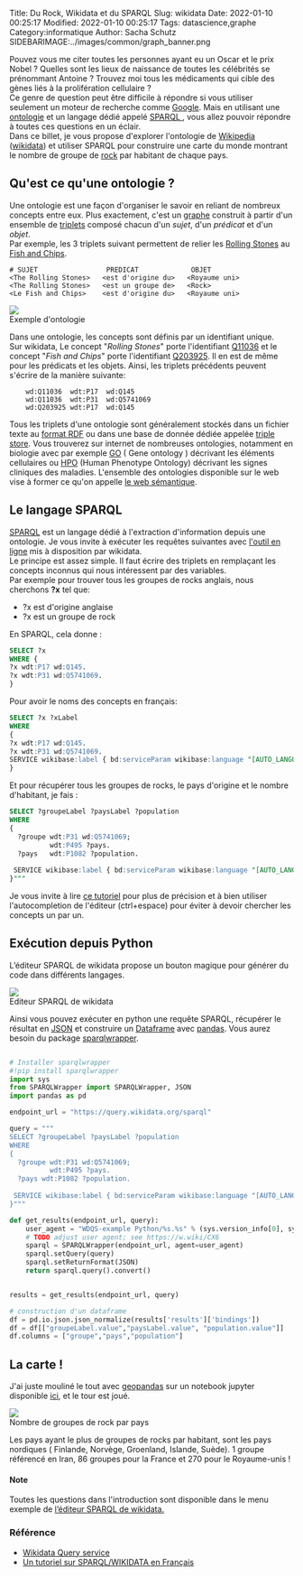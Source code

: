 Title: Du Rock, Wikidata et du SPARQL
Slug: wikidata
Date: 2022-01-10 00:25:17
Modified: 2022-01-10 00:25:17
Tags: datascience,graphe
Category:informatique
Author: Sacha Schutz
SIDEBARIMAGE:../images/common/graph_banner.png

Pouvez vous me citer toutes les personnes ayant eu un Oscar et le prix Nobel ? Quelles sont les lieux de naissance de toutes les célébrités se prénommant Antoine ? Trouvez moi tous les médicaments qui cible des gènes liés à la prolifération cellulaire ?    
Ce genre de question peut être difficile à répondre si vous utiliser seulement un moteur de recherche comme [Google](https://www.google.com/). Mais en utilisant une [ontologie](https://fr.wikipedia.org/wiki/Ontologie_(informatique)) et un langage dédié appelé [SPARQL
](https://fr.wikipedia.org/wiki/SPARQL), vous allez pouvoir répondre à toutes ces questions en un éclair.  
Dans ce billet, je vous propose d'explorer l'ontologie de [Wikipedia](https://fr.wikipedia.org/wiki/Wikip%C3%A9dia:Accueil_principal) ([wikidata](https://www.wikidata.org/wiki/Wikidata:Main_Page)) et utiliser SPARQL pour construire une carte du monde montrant le nombre de groupe de [rock](https://fr.wikipedia.org/wiki/Rock) par habitant de chaque pays.

## Qu'est ce qu'une ontologie ?

Une ontologie est une façon d'organiser le savoir en reliant de nombreux concepts entre eux. Plus exactement, c'est un [graphe](https://fr.wikipedia.org/wiki/Graphe) construit à partir d'un ensemble de [triplets](https://fr.wikipedia.org/wiki/Triplet_RDF) composé chacun  d'un *sujet*, d'un *prédicat* et d'un *objet*.     
Par exemple, les 3 triplets suivant permettent de relier les [Rolling Stones](https://www.wikidata.org/wiki/Q11036) au [Fish and Chips](https://www.wikidata.org/wiki/Q203925). 

```
# SUJET                 PREDICAT             OBJET
<The Rolling Stones>   <est d'origine du>   <Royaume uni>
<The Rolling Stones>   <est un groupe de>   <Rock>
<Le Fish and Chips>    <est d'origine du>   <Royaume uni>
```

<div class="figure">
<img src="../images/wikidata/graphe.png" />
<div class="legend"> Exemple d'ontologie </div>
</div>


Dans une ontologie, les concepts sont définis par un identifiant unique.       
Sur wikidata, Le concept "*Rolling Stones*" porte l'identifiant [Q11036](https://www.wikidata.org/wiki/Q11036) et le concept "*Fish and Chips*" porte l'identifiant [Q203925](https://www.wikidata.org/wiki/Q203925). Il en est de même pour les prédicats et les objets. Ainsi, les triplets précédents peuvent s'écrire de la manière suivante:

```
	wd:Q11036  wdt:P17	wd:Q145  
	wd:Q11036  wdt:P31  wd:Q5741069
	wd:Q203925 wdt:P17  wd:Q145
```

Tous les triplets d'une ontologie sont généralement stockés dans un fichier texte au [format RDF](https://fr.wikipedia.org/wiki/Resource_Description_Framework) ou dans une base de donnée dédiée appelée [triple store](https://fr.wikipedia.org/wiki/Base_de_donn%C3%A9es_orient%C3%A9e_graphe#Triple_store). 
Vous trouverez sur internet de nombreuses ontologies, notamment en biologie avec par exemple [GO](http://geneontology.org/) ( Gene ontology ) décrivant les éléments cellulaires ou [HPO](https://hpo.jax.org/) (Human Phenotype Ontology) décrivant les signes cliniques des maladies. L'ensemble des ontologies disponible sur le web vise à former ce qu'on appelle [le web sémantique](https://fr.wikipedia.org/wiki/Web_s%C3%A9mantique).

## Le langage SPARQL

[SPARQL](https://www.wikidata.org/wiki/Wikidata:SPARQL_tutorial/fr) est un langage dédié à l'extraction d'information depuis une ontologie. Je vous invite à  exécuter les requêtes suivantes avec [l'outil en ligne](https://query.wikidata.org/) mis à disposition par wikidata.      
Le principe est assez simple. Il faut écrire des triplets en remplaçant les concepts inconnus qui nous intéressent par des variables.        
Par exemple pour trouver tous les groupes de rocks anglais, nous cherchons **?x** tel que:

- ?x est d'origine anglaise
- ?x est un groupe de rock 

En SPARQL, cela donne : 

```sql
SELECT ?x 
WHERE {
?x wdt:P17 wd:Q145.
?x wdt:P31 wd:Q5741069.
}
```

Pour avoir le noms des concepts en français: 

```sql
SELECT ?x ?xLabel 
WHERE 
{
?x wdt:P17 wd:Q145.
?x wdt:P31 wd:Q5741069.
SERVICE wikibase:label { bd:serviceParam wikibase:language "[AUTO_LANGUAGE],en". }
}
```

Et pour récupérer tous les groupes de rocks, le pays d'origine et le nombre d'habitant, je fais : 

```sql
SELECT ?groupeLabel ?paysLabel ?population
WHERE 
{
  ?groupe wdt:P31 wd:Q5741069;
          wdt:P495 ?pays.
  ?pays   wdt:P1082 ?population.
 
 SERVICE wikibase:label { bd:serviceParam wikibase:language "[AUTO_LANGUAGE],en". } 
}"""
```

Je vous invite à lire [ce tutoriel](https://www.wikidata.org/wiki/Wikidata:SPARQL_tutorial/fr) pour plus de précision et à bien utiliser l'autocompletion de l'éditeur (ctrl+espace) pour éviter à devoir chercher les concepts un par un.


## Exécution depuis Python

L’éditeur SPARQL de wikidata propose un bouton magique pour générer du code dans différents langages.

<div class="figure">
<img src="../images/wikidata/editor.png" />
<div class="legend"> Editeur SPARQL de wikidata </div>
</div>

 Ainsi vous pouvez exécuter en python une requête SPARQL, récupérer le résultat en [JSON](https://fr.wikipedia.org/wiki/JavaScript_Object_Notation) et construire un [Dataframe](https://pandas.pydata.org/docs/reference/api/pandas.DataFrame.html) avec [pandas](https://pandas.pydata.org/docs/index.html). Vous aurez besoin du package [sparqlwrapper](https://pypi.org/project/SPARQLWrapper/).     

```python

# Installer sparqlwrapper
#!pip install sparqlwrapper
import sys
from SPARQLWrapper import SPARQLWrapper, JSON
import pandas as pd

endpoint_url = "https://query.wikidata.org/sparql"

query = """
SELECT ?groupeLabel ?paysLabel ?population
WHERE 
{
  ?groupe wdt:P31 wd:Q5741069;
          wdt:P495 ?pays.
  ?pays wdt:P1082 ?population.
 
 SERVICE wikibase:label { bd:serviceParam wikibase:language "[AUTO_LANGUAGE],en". } # Helps get the label in your language, if not, then en language
}"""

def get_results(endpoint_url, query):
    user_agent = "WDQS-example Python/%s.%s" % (sys.version_info[0], sys.version_info[1])
    # TODO adjust user agent; see https://w.wiki/CX6
    sparql = SPARQLWrapper(endpoint_url, agent=user_agent)
    sparql.setQuery(query)
    sparql.setReturnFormat(JSON)
    return sparql.query().convert()


results = get_results(endpoint_url, query)

# construction d'un dataframe
df = pd.io.json.json_normalize(results['results']['bindings'])
df = df[["groupeLabel.value","paysLabel.value", "population.value"]]
df.columns = ["groupe","pays","population"]

```
## La carte ! 

J'ai juste mouliné le tout avec [geopandas](https://geopandas.org/en/stable/) sur un notebook jupyter disponible [ici](https://colab.research.google.com/drive/1PzdvHAeCxed9FtrAzpCRF5lKSmKGnfnQ?usp=sharing), et le tour est joué.

<div class="figure">
<img src="../images/wikidata/map.png" />
<div class="legend"> Nombre de groupes de rock par pays</div>
</div>

Les pays ayant le plus de groupes de rocks par habitant, sont les pays nordiques ( Finlande, Norvège, Groenland, Islande, Suède). 1 groupe référencé en Iran, 86 groupes pour la France et 270 pour le Royaume-unis !


#### Note 

Toutes les questions dans l'introduction sont disponible dans le menu exemple de [l’éditeur SPARQL de wikidata.](https://query.wikidata.org/)

### Référence 

- [Wikidata Query service](https://query.wikidata.org/)
- [Un tutoriel sur SPARQL/WIKIDATA en Français](https://www.wikidata.org/wiki/Wikidata:SPARQL_tutorial/fr)